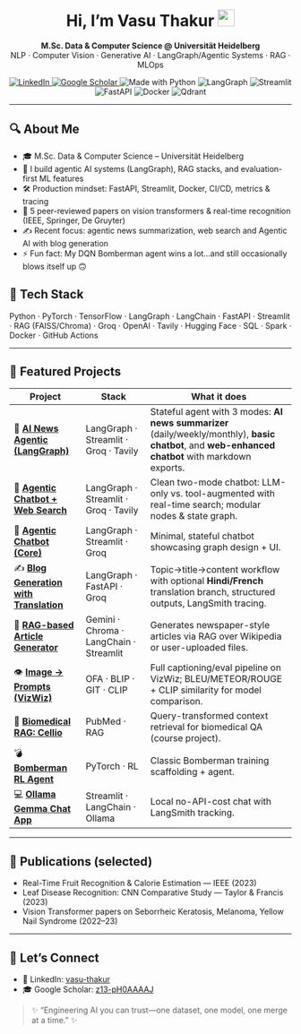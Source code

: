 <!--
  Hi there  👋  – Thanks for dropping by!
  ------------------------------------------------------------
  Replace `vasuthakur` with your actual username if different.
-->

<h1 align="center">Hi, I’m Vasu Thakur <img src="https://raw.githubusercontent.com/vasuthakur/vasuthakur/main/assets/wave.gif" width="30"/></h1>
<p align="center"><b>M.Sc. Data & Computer Science @ Universität Heidelberg</b><br/>
NLP · Computer Vision · Generative AI · LangGraph/Agentic Systems · RAG · MLOps</p>

<p align="center">
  <a href="https://www.linkedin.com/in/vasu-thakur-05bb62170/">
    <img alt="LinkedIn" src="https://img.shields.io/badge/LinkedIn-0A66C2?logo=linkedin&logoColor=white">
  </a>
  <a href="https://scholar.google.com/citations?hl=en&user=z13-pH0AAAAJ">
    <img alt="Google Scholar" src="https://img.shields.io/badge/Google%20Scholar-4285F4?logo=googlescholar&logoColor=white">
  </a>
  <img alt="Made with Python" src="https://img.shields.io/badge/Python-3776AB?logo=python&logoColor=white">
  <img alt="LangGraph" src="https://img.shields.io/badge/LangGraph-121212?logo=graph&logoColor=white">
  <img alt="Streamlit" src="https://img.shields.io/badge/Streamlit-FF4B4B?logo=streamlit&logoColor=white">
  <img alt="FastAPI" src="https://img.shields.io/badge/FastAPI-009688?logo=fastapi&logoColor=white">
  <img alt="Docker" src="https://img.shields.io/badge/Docker-2496ED?logo=docker&logoColor=white">
  <img alt="Qdrant" src="https://img.shields.io/badge/Qdrant-FF4D4D?logo=qdrant&logoColor=white">
</p>

---

## 🔍 About Me
- 🎓 M.Sc. Data & Computer Science – Universität Heidelberg  
- 🧠 I build agentic AI systems (LangGraph), RAG stacks, and evaluation-first ML features  
- 🛠️ Production mindset: FastAPI, Streamlit, Docker, CI/CD, metrics & tracing  
- 📄 5 peer-reviewed papers on vision transformers & real-time recognition (IEEE, Springer, De Gruyter)  
- ✍️ Recent focus: agentic news summarization, web search and Agentic AI with blog generation   
- ⚡ Fun fact: My DQN Bomberman agent wins a lot…and still occasionally blows itself up 🙃

## 🧰 Tech Stack
Python · PyTorch · TensorFlow · LangGraph · LangChain · FastAPI · Streamlit · RAG (FAISS/Chroma) · Groq · OpenAI · Tavily · Hugging Face · SQL · Spark · Docker · GitHub Actions

---

## 🚀 Featured Projects

| Project | Stack | What it does |
|---|---|---|
| 📰 **[AI News Agentic (LangGraph)](https://github.com/vt0299/AI-News-Agentic---LangGraph-Stateful-AI-Application)** | LangGraph · Streamlit · Groq · Tavily | Stateful agent with 3 modes: **AI news summarizer** (daily/weekly/monthly), **basic chatbot**, and **web-enhanced chatbot** with markdown exports. |
| 🔎 **[Agentic Chatbot + Web Search](https://github.com/vt0299/LangGraph-Agentic-AI-Chatbot-with-Web-Search)** | LangGraph · Streamlit · Groq · Tavily | Clean two-mode chatbot: LLM-only vs. tool-augmented with real-time search; modular nodes & state graph. |
| 💬 **[Agentic Chatbot (Core)](https://github.com/vt0299/LangGraph-Agentic-AI-Chatbot)** | LangGraph · Streamlit · Groq | Minimal, stateful chatbot showcasing graph design + UI. |
| ✍️ **[Blog Generation with Translation](https://github.com/vt0299/Blog-Generation-with-Translation)** | LangGraph · FastAPI · Groq | Topic→title→content workflow with optional **Hindi/French** translation branch, structured outputs, LangSmith tracing. |
| 📰 **[RAG-based Article Generator](https://github.com/vt0299/RAG-based-Article-Generator)** | Gemini · Chroma · LangChain · Streamlit | Generates newspaper-style articles via RAG over Wikipedia or user-uploaded files. |
| 👁️ **[Image → Prompts (VizWiz)](https://github.com/vt0299/Image-to-prompts)** | OFA · BLIP · GIT · CLIP | Full captioning/eval pipeline on VizWiz; BLEU/METEOR/ROUGE + CLIP similarity for model comparison. |
| 🧪 **[Biomedical RAG: Cellio](https://github.com/vt0299/Biomedical-RAG-system)** | PubMed · RAG | Query-transformed context retrieval for biomedical QA (course project). |
| 💣 **[Bomberman RL Agent](https://github.com/vt0299/Bomberman-Reinforcement-learning)** | PyTorch · RL | Classic Bomberman training scaffolding + agent. |
| 💻 **[Ollama Gemma Chat App](https://github.com/vt0299/Simple-Generative-AI-app-with-Ollama-using-Gemma)** | Streamlit · LangChain · Ollama | Local no-API-cost chat with LangSmith tracking. |

---

## 📝 Publications (selected)
- Real-Time Fruit Recognition & Calorie Estimation — IEEE (2023)  
- Leaf Disease Recognition: CNN Comparative Study — Taylor & Francis (2023)  
- Vision Transformer papers on Seborrheic Keratosis, Melanoma, Yellow Nail Syndrome (2022–23)

---

## 🤝 Let’s Connect
- 💼 LinkedIn: <a href="https://www.linkedin.com/in/vasu-thakur-05bb62170/">vasu-thakur</a>  
- 🎓 Google Scholar: <a href="https://scholar.google.com/citations?hl=en&user=z13-pH0AAAAJ">z13-pH0AAAAJ</a>  

> ✨ “Engineering AI you can trust—one dataset, one model, one merge at a time.” ✨

<!-- Optional: GitHub stats (uncomment if you like)
<p align="center">
  <img src="https://streak-stats.demolab.com?user=vt0299" height="150" />
  <img src="https://github-readme-stats.vercel.app/api?username=vt0299&show_icons=true" height="150" />
</p>
-->
